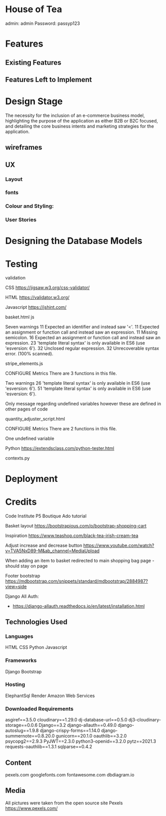 # House of Tea

admin: admin
Password: passyp123

# Features

## Existing Features



## Features Left to Implement



# Design Stage

The necessity for the inclusion of an e-commerce business model, highlighting the purpose of the application as either B2B or B2C focused, and detailing the core business intents and marketing strategies for the application.

## wireframes 

## UX

### Layout


### fonts


### Colour and Styling:


### User Stories


# Designing the Database Models


# Testing

validation

CSS
https://jigsaw.w3.org/css-validator/

HTML
https://validator.w3.org/

Javascript
https://jshint.com/

basket.html js

Seven warnings
11	Expected an identifier and instead saw '<'.
11	Expected an assignment or function call and instead saw an expression.
11	Missing semicolon.
16	Expected an assignment or function call and instead saw an expression.
23	'template literal syntax' is only available in ES6 (use 'esversion: 6').
32	Unclosed regular expression.
32	Unrecoverable syntax error. (100% scanned).


stripe_elements.js  

CONFIGURE
Metrics
There are 3 functions in this file.

Two warnings
26	'template literal syntax' is only available in ES6 (use 'esversion: 6').
51	'template literal syntax' is only available in ES6 (use 'esversion: 6').

Only message regarding undefined variables however these are defined in other pages of code

quantity_adjuster_script.html

CONFIGURE
Metrics
There are 2 functions in this file.

One undefined variable


Python
https://extendsclass.com/python-tester.html

contexts.py

# Deployment

# Credits
Code Institute P5 Boutique Ado tutorial

Basket layout
https://bootstrapious.com/p/bootstrap-shopping-cart

Inspiration
https://www.teashop.com/black-tea-irish-cream-tea

Adjust increase and decrease button 
https://www.youtube.com/watch?v=TVA5NxD89-M&ab_channel=MediaUpload

When adding an item to basket redirected to main shopping bag page - should stay on page

Footer bootstrap
https://mdbootstrap.com/snippets/standard/mdbootstrap/2884987?view=side



Django All Auth:
- https://django-allauth.readthedocs.io/en/latest/installation.html

## Technologies Used

### Languages
HTML
CSS
Python
Javascript

### Frameworks
Django
Bootstrap

### Hosting
ElephantSql
Render
Amazon Web Services


### Downloaded Requirements
asgiref==3.5.0
cloudinary==1.29.0
dj-database-url==0.5.0
dj3-cloudinary-storage==0.0.6
Django==3.2
django-allauth==0.49.0
django-autoslug==1.9.8
django-crispy-forms==1.14.0
django-summernote==0.8.20.0
gunicorn==20.1.0
oauthlib==3.2.0
psycopg2==2.9.3
PyJWT==2.3.0
python3-openid==3.2.0
pytz==2021.3
requests-oauthlib==1.3.1
sqlparse==0.4.2

## Content

pexels.com
googlefonts.com
fontawesome.com
dbdiagram.io

## Media

All pictures were taken from the open source site Pexels https://www.pexels.com/